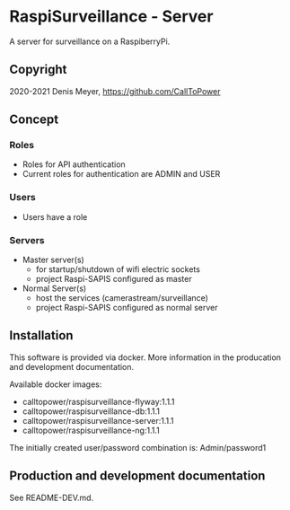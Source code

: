 # RaspiSurveillance - Server

A server for surveillance on a RaspiberryPi.

## Copyright

2020-2021 Denis Meyer, https://github.com/CallToPower

## Concept

### Roles

- Roles for API authentication
- Current roles for authentication are ADMIN and USER

### Users

- Users have a role

### Servers

- Master server(s)
  - for startup/shutdown of wifi electric sockets
  - project Raspi-SAPIS configured as master
- Normal Server(s)
  - host the services (camerastream/surveillance)
  - project Raspi-SAPIS configured as normal server

## Installation

This software is provided via docker. More information in the producation and development documentation.

Available docker images:

- calltopower/raspisurveillance-flyway:1.1.1
- calltopower/raspisurveillance-db:1.1.1
- calltopower/raspisurveillance-server:1.1.1
- calltopower/raspisurveillance-ng:1.1.1

The initially created user/password combination is: Admin/password1

## Production and development documentation

See README-DEV.md.
